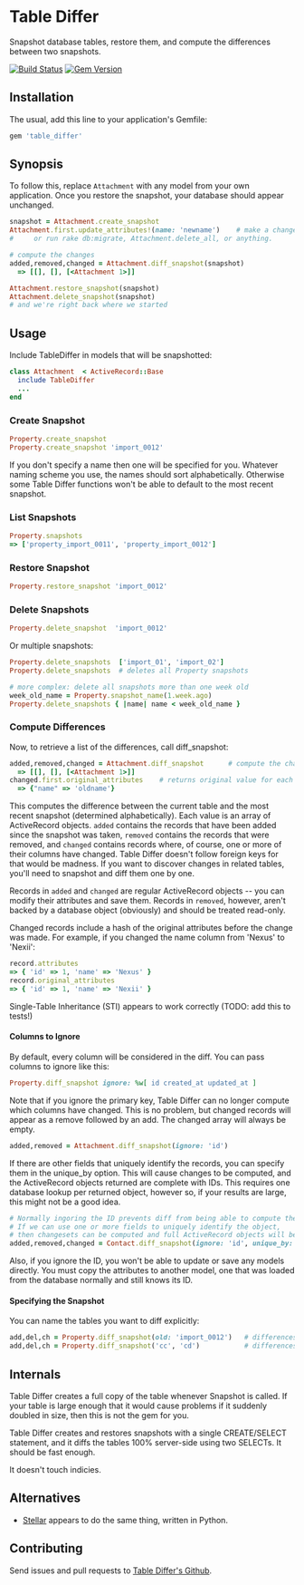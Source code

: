 # Table Differ

Snapshot database tables, restore them, and compute the differences between two snapshots.

[![Build Status](https://api.travis-ci.org/bronson/table_differ.png?branch=master)](http://travis-ci.org/bronson/table_differ)
[![Gem Version](https://badge.fury.io/rb/table_differ.svg)](http://badge.fury.io/rb/table_differ)

## Installation

The usual, add this line to your application's Gemfile:

```ruby
gem 'table_differ'
```

## Synopsis

To follow this, replace `Attachment` with any model from your own application.
Once you restore the snapshot, your database should appear unchanged.

```ruby
snapshot = Attachment.create_snapshot
Attachment.first.update_attributes!(name: 'newname')    # make a change
#     or run rake db:migrate, Attachment.delete_all, or anything.

# compute the changes
added,removed,changed = Attachment.diff_snapshot(snapshot)
  => [[], [], [<Attachment 1>]]

Attachment.restore_snapshot(snapshot)
Attachment.delete_snapshot(snapshot)
# and we're right back where we started
```

## Usage

Include TableDiffer in models that will be snapshotted:

```ruby
class Attachment  < ActiveRecord::Base
  include TableDiffer
  ...
end
```

### Create Snapshot

```ruby
Property.create_snapshot
Property.create_snapshot 'import_0012'
```

If you don't specify a name then one will be specified for you.
Whatever naming scheme you use, the names should sort alphabetically.
Otherwise some Table Differ functions won't be able to default to the most recent snapshot.

### List Snapshots

```ruby
Property.snapshots
=> ['property_import_0011', 'property_import_0012']
```

### Restore Snapshot

```ruby
Property.restore_snapshot 'import_0012'
```

### Delete Snapshots

```ruby
Property.delete_snapshot  'import_0012'
```

Or multiple snapshots:

```ruby
Property.delete_snapshots  ['import_01', 'import_02']
Property.delete_snapshots  # deletes all Property snapshots

# more complex: delete all snapshots more than one week old
week_old_name = Property.snapshot_name(1.week.ago)
Property.delete_snapshots { |name| name < week_old_name }
```

### Compute Differences

Now, to retrieve a list of the differences, call diff_snapshot:

```ruby
added,removed,changed = Attachment.diff_snapshot      # compute the change
  => [[], [], [<Attachment 1>]]
changed.first.original_attributes    # returns original value for each field
  => {"name" => 'oldname'}
```

This computes the difference between the current table and the most recent
snapshot (determined alphabetically).  Each value is an array of ActiveRecord
objects.  `added` contains the records that have been added since the snapshot
was taken, `removed` contains the records that were removed, and `changed` contains
records where, of course, one or more of their columns have changed.  Table Differ
doesn't follow foreign keys for that would be madness.  If you want to discover
changes in related tables, you'll need to snapshot and diff them one by one.

Records in `added` and `changed` are regular ActiveRecord objects -- you can modify
their attributes and save them.  Records in `removed`, however, aren't backed by
a database object (obviously) and should be treated read-only.

Changed records include a hash of the original attributes before the change was
made.  For example, if you changed the name column from 'Nexus' to 'Nexii':

```ruby
record.attributes
=> { 'id' => 1, 'name' => 'Nexus' }
record.original_attributes
=> { 'id' => 1, 'name' => 'Nexii' }
```

Single-Table Inheritance (STI) appears to work correctly (TODO: add this to tests!)


#### Columns to Ignore

By default, every column will be considered in the diff.
You can pass columns to ignore like this:

```ruby
Property.diff_snapshot ignore: %w[ id created_at updated_at ]
```

Note that if you ignore the primary key, Table Differ can no longer compute which
columns have changed.  This is no problem, but changed records will appear as a
remove followed by an add.  The changed array will always be empty.

```ruby
added,removed = Attachment.diff_snapshot(ignore: 'id')
```

If there are other fields that uniquely identify the records,
you can specify them in the unique_by option.  This will cause changes to
be computed, and the ActiveRecord objects returned are
complete with IDs.  This requires one database lookup per returned object,
however so, if your results are large, this might not be a good idea.

```ruby
# Normally ingoring the ID prevents diff from being able to compute the changed records.
# If we can use one or more fields to uniquely identify the object,
# then changesets can be computed and full ActiveRecord objects will be returned.
added,removed,changed = Contact.diff_snapshot(ignore: 'id', unique_by: [:property_id, :contact_id])
```

Also, if you ignore the ID, you won't be able to update or save any models directly.
You must copy the attributes to another model, one that was loaded from the database
normally and still knows its ID.

#### Specifying the Snapshot

You can name the tables you want to diff explicitly:

```ruby
add,del,ch = Property.diff_snapshot(old: 'import_0012')   # differences between the named snapshot and the table
add,del,ch = Property.diff_snapshot('cc', 'cd')           # differences between the snapshots named cc and cd
```

## Internals

Table Differ creates a full copy of the table whenever Snapshot is called.
If your table is large enough that it would cause problems if it suddenly
doubled in size, then this is not the gem for you.

Table Differ creates and restores snapshots with a single CREATE/SELECT statement,
and it diffs the tables 100% server-side using two SELECTs.  It should be fast
enough.

It doesn't touch indicies.


## Alternatives

* [Stellar](https://github.com/fastmonkeys/stellar) appears to do the same thing, written in Python.


## Contributing

Send issues and pull requests to [Table Differ's Github](github.com/bronson/table_differ).
